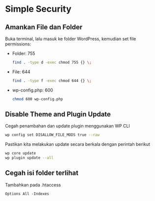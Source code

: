# Simple Security

## Amankan File dan Folder
Buka terminal, lalu masuk ke folder WordPress, kemudian set file permissions:
- Folder: 755
    ```bash
    find . -type d -exec chmod 755 {} \;
    ```
- File: 644
    ```bash
    find . -type f -exec chmod 644 {} \;
    ```
- wp-config.php: 600
    ```bash
    chmod 600 wp-config.php
    ```

## Disable Theme and Plugin Update
Cegah penambahan dan update plugin menggunakan WP CLI
```bash
wp config set DISALLOW_FILE_MODS true --raw
```

Pastikan kita melakukan update secara berkala dengan perintah berikut
```bash
wp core update
wp plugin update --all
```

## Cegah isi folder terlihat
Tambahkan pada .htaccess
```
Options All -Indexes
```
